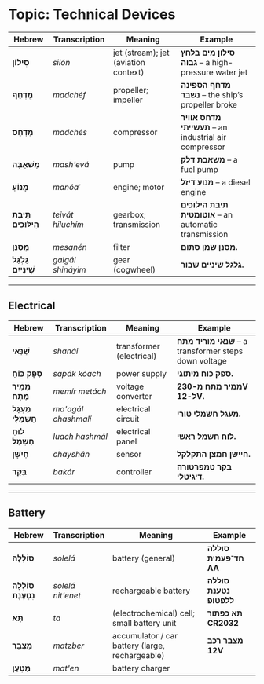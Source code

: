 # Topic: Technical Devices

| **Hebrew**          | **Transcription** | **Meaning**                          | **Example**                                           |
| ------------------- | ----------------- | ------------------------------------ | ----------------------------------------------------- |
| **סִילוֹן**           | *silón*           | jet (stream); jet (aviation context) | **סילון מים בלחץ גבוה** – a high-pressure water jet   |
| **מֶדְחֵף**            | *madchéf*         | propeller; impeller                  | **מדחף הספינה נשבר** – the ship’s propeller broke     |
| **מַדְחֵס**            | *madchés*         | compressor                           | **מדחס אוויר תעשייתי** – an industrial air compressor |
| **מַשְׁאַבָּה**           | *mash'evá*        | pump                                 | **משאבת דלק** – a fuel pump                           |
| **מָנוֹעַ**            | *manóaʿ*          | engine; motor                        | **מנוע דיזל** – a diesel engine                       |
| **תֵּיבַת הִילּוּכִים**   | *teivát hiluchím* | gearbox; transmission                | **תיבת הילוכים אוטומטית** – an automatic transmission |
| **מְסַנֵּן**            | *mesanén*         | filter                               | **מסנן שמן סתום.**           |
| **גַּלְגַּל שִׁינַּייִם**    | *galgál shináyim*  | gear (cogwheel)                      | **גלגל שיניים שבור.**        |

---

## Electrical

| **Hebrew**          | **Transcription**  | **Meaning**              | **Example**                                           |
| ------------------- | ------------------ | ------------------------ | ----------------------------------------------------- |
| **שַׁנַּאי**           | *shanái*            | transformer (electrical) | **שנאי מוריד מתח** – a transformer steps down voltage |
| **סַפָּק כּוֹחַ**        | *sapák kóach*       | power supply             | **ספק כוח מיתוגי.**          |
| **מְמִיר מֶתַח**       | *memír metách*      | voltage converter        | **ממיר מתח מ-230V ל-12V.**   |
| **מַעְגָּל חַשְמַלִּי**     | *ma'agál chashmalí* | electrical circuit       | **מעגל חשמלי טורי.**         |
| **לוּחַ חַשְמַל**       | *luach hashmál*     | electrical panel         | **לוח חשמל ראשי.**           |
| **חַיִשָׁן**           | *chayshán*          | sensor                   | **חיישן חמצן התקלקל.**       |
| **בַּקָּר**            | *bakár*             | controller               | **בקר טמפרטורה דיגיטלי.**    |

---

## Battery

| **Hebrew**        | **Transcription**   | **Meaning**              | **Example**           |
| ----------------- | ------------------- | ------------------------ | ---------------------- |
| **סוֹלְלָה**        | *solelá*             | battery (general)        | **סוללה חד־פעמית AA** |
| **סוֹלְלָה נִטְעֶנֶת**  | *solelá nit'enet*   | rechargeable battery      | **סוללה נטענת ללפטופ** |
| **תָּא**           | *ta*                 | (electrochemical) cell; small battery unit      | **תא כפתור CR2032**  |
| **מִצְבָּר**         | *matzber*            | accumulator / car battery (large, rechargeable) | **מצבר רכב 12V**     |
| **מַטְעֵן**         | *mat'en*             | battery charger           |                         |